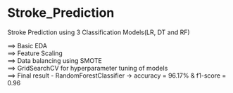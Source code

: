 # Stroke_Prediction
Stroke Prediction using 3 Classification Models(LR, DT and RF)

==> Basic EDA  
==> Feature Scaling  
==> Data balancing using SMOTE  
==> GridSearchCV for hyperparameter tuning of models  
==> Final result - RandomForestClassifier -> accuracy = 96.17% & f1-score = 0.96  
